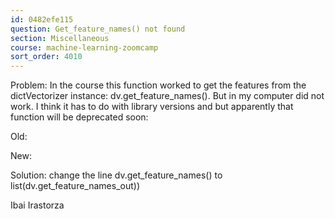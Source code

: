```yaml
---
id: 0482efe115
question: Get_feature_names() not found
section: Miscellaneous
course: machine-learning-zoomcamp
sort_order: 4010
---
```


Problem: In the course this function worked to get the features from the dictVectorizer instance: dv.get_feature_names(). But in my computer did not work. I think it has to do with library versions and but apparently that function will be deprecated soon:

Old:

New:

Solution: change the line dv.get_feature_names() to list(dv.get_feature_names_out))

Ibai Irastorza

